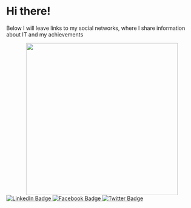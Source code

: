 <h1> Hi there! </h1>
<p> Below I will leave links to my social networks, where I share information about IT and my achievements  </p>

<div id="header" align="center">
  <img src="https://media.giphy.com/media/eg4q8ka6zQuQ2qgKwe/giphy.gif" width="400"/>
</div>


<div id="badges">
  <a href="https://www.linkedin.com/in/oliya-rakhmatova-14a48a204/">
    <img src="https://img.shields.io/badge/LinkedIn-blue?style=for-the-badge&logo=linkedin&logoColor=white" target="_blank" alt="LinkedIn Badge"/>
  </a>
  <a href="https://www.facebook.com/oliya.raxmatova">
    <img src="https://img.shields.io/badge/Facebook-blue?style=for-the-badge&logo=facebook&logoColor=white" target="_blank" alt="Facebook Badge"/>
  </a>
  <a href="your-twitter-URL">
    <img src="https://img.shields.io/badge/Twitter-blue?style=for-the-badge&logo=twitter&logoColor=white" target="_blank" alt="Twitter Badge"/>
  </a>
</div>
